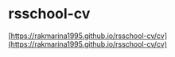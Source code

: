 # rsschool-cv
[https://rakmarina1995.github.io/rsschool-cv/cv](https://rakmarina1995.github.io/rsschool-cv/cv)